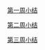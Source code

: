 [第一周小结](../Study-Memo/01-Day1.md)

[第二周小结](../Study-Memo/01-Day2.md)

[第三周小结](../Study-Memo/01-Day3.md)
